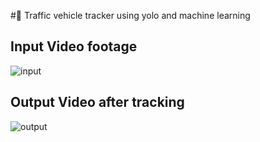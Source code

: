 #🚗 Traffic vehicle tracker using yolo and machine learning

## Input Video footage


![input](https://github.com/h-h-v/Traffic-Monitoring/assets/80401092/928af858-eb66-4954-9802-508e6b630f72)


## Output Video after tracking



![output](https://github.com/h-h-v/Traffic-Monitoring/assets/80401092/bd8fd1e2-2dd4-466e-82cc-9e8d3e6d490a)
